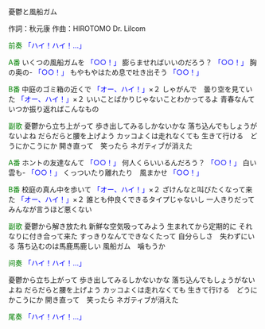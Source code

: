 憂鬱と風船ガム

作詞：秋元康
作曲：HIROTOMO Dr. Lilcom

<font color=green>前奏</font>
<font color=blue>「ハイ！ハイ！…」</font> 

<font color=green>A番</font>
いくつの風船ガムを <font color=blue>「○○！」</font> 
膨らませればいいのだろう？ <font color=blue>「○○！」</font> 
胸の奥の- <font color=blue>「○○！」</font> 
もやもやはため息で吐き出そう <font color=blue>「○○！」</font> 

<font color=green>B番</font>
中庭のゴミ箱の近くで <font color=blue>「オー、ハイ！」</font>×２ 
しゃがんで　曇り空を見ていた <font color=blue>「オー、ハイ！」</font>×２ 
いいことばかりじゃないことわかってるよ
青春なんて　いつか振り返ればこんなもの

<font color=green>副歌</font>
憂鬱から立ち上がって
歩き出してみるしかないかな
落ち込んでもしょうがないよね
だらだらと腰を上げよう
カッコよくは走れなくても
生きて行ける　どうにかこうにか
開き直って　笑ったら
ネガティブが消えた

<font color=green>A番</font>
ホントの友達なんて <font color=blue>「○○！」</font> 
何人くらいいるんだろう？ <font color=blue>「○○！」</font> 
白い雲も- <font color=blue>「○○！」</font> 
くっついたり離れたり　風まかせ <font color=blue>「○○！」</font> 

<font color=green>B番</font>
校庭の真ん中を歩いて <font color=blue>「オー、ハイ！」</font>×２ 
ざけんなと叫びたくなって来た <font color=blue>「オー、ハイ！」</font>×２ 
誰とも仲良くできるタイプじゃないし
一人きりだってみんなが言うほど悪くない

<font color=green>副歌</font>
憂鬱から解き放たれ
新鮮な空気吸ってみよう
生まれてから定期的に
それなりに付き合って来た
すっきりなんてできなくたって
自分らしさ　失わずにいる
落ち込むのは馬鹿馬鹿しい
風船ガム　噛もうか

<font color=green>间奏</font>
<font color=blue>「ハイ！ハイ！…」</font> 

憂鬱から立ち上がって
歩き出してみるしかないかな
落ち込んでもしょうがないよね
だらだらと腰を上げよう
カッコよくは走れなくても
生きて行ける　どうにかこうにか
開き直って　笑ったら
ネガティブが消えた

<font color=green>尾奏</font>
<font color=blue>「ハイ！ハイ！…」</font> 
